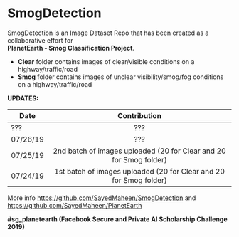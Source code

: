 # SmogDetection

SmogDetection is an Image Dataset Repo that has been created as a collaborative effort for</br>
**PlanetEarth - Smog Classification Project**. 
- **Clear** folder contains images of clear/visible conditions on a highway/traffic/road
- **Smog** folder contains images of unclear visibility/smog/fog conditions on a highway/traffic/road

__UPDATES:__

| Date          | Contribution  | 
| ------------- |:-------------:| 
|???            | ???           |
|07/26/19       | ??? | 
|07/25/19       | 2nd batch of images uploaded (20 for Clear and 20 for Smog folder)       |   
|07/24/19       | 1st batch of images uploaded (20 for Clear and 20 for Smog folder)     | 

More info https://github.com/SayedMaheen/SmogDetection and https://github.com/SayedMaheen/PlanetEarth

**#sg_planetearth (Facebook Secure and Private AI Scholarship Challenge 2019)**
